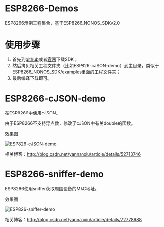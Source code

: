 # ESP8266-Demos

ESP8266示例工程集合，基于ESP8266_NONOS_SDKv2.0

# 使用步骤

1. 首先到[github](https://github.com/espressif/ESP8266_NONOS_SDK)或者[官网](http://espressif.com/zh-hans/products/hardware/esp8266ex/resources)下载SDK；
2. 然后拷贝相关工程文件夹（比如ESP826-cJSON-demo）到主目录，类似于ESP8266_NONOS_SDK/examples里面的工程文件夹；
3. 最后编译下载即可。



# ESP8266-cJSON-demo

在ESP8266中使用cJSON。

由于ESP8266不支持浮点数，修改了cJSON中有关double的函数。

效果图

![ESP826-cJSON-demo](https://github.com/AngelLiang/ESP8266-Demos/blob/master/img/ESP826-cJSON-demo.jpg)

相关博客：http://blog.csdn.net/yannanxiu/article/details/52713746



# ESP8266-sniffer-demo

ESP8266使用sniffer获取周围设备的MAC地址。

效果图

![ESP826-sniffer-demo](https://github.com/AngelLiang/ESP8266-Demos/blob/master/img/ESP8266-sniffer-demo.jpg)

相关博客：http://blog.csdn.net/yannanxiu/article/details/72778688
